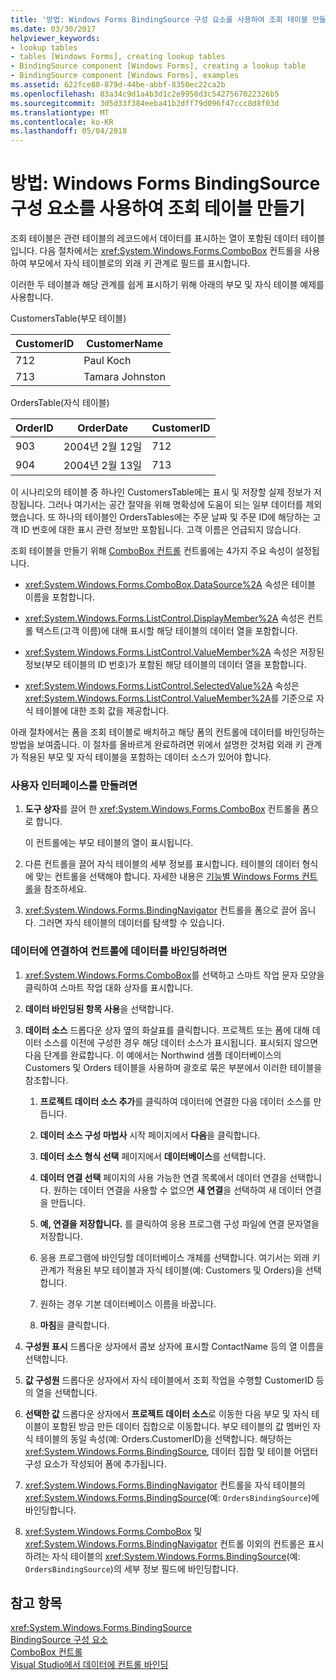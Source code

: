 ```yaml
---
title: '방법: Windows Forms BindingSource 구성 요소를 사용하여 조회 테이블 만들기'
ms.date: 03/30/2017
helpviewer_keywords:
- lookup tables
- tables [Windows Forms], creating lookup tables
- BindingSource component [Windows Forms], creating a lookup table
- BindingSource component [Windows Forms], examples
ms.assetid: 622fce80-879d-44be-abbf-8350ec22ca2b
ms.openlocfilehash: 83a34c9d1a4b3d1c2e9950d3c5427567022326b5
ms.sourcegitcommit: 3d5d33f384eeba41b2dff79d096f47ccc8d8f03d
ms.translationtype: MT
ms.contentlocale: ko-KR
ms.lasthandoff: 05/04/2018
---
```

# <a name="how-to-create-a-lookup-table-with-the-windows-forms-bindingsource-component"></a>방법: Windows Forms BindingSource 구성 요소를 사용하여 조회 테이블 만들기
조회 테이블은 관련 테이블의 레코드에서 데이터를 표시하는 열이 포함된 데이터 테이블입니다. 다음 절차에서는 <xref:System.Windows.Forms.ComboBox> 컨트롤을 사용하여 부모에서 자식 테이블로의 외래 키 관계로 필드를 표시합니다.  
  
 이러한 두 테이블과 해당 관계를 쉽게 표시하기 위해 아래의 부모 및 자식 테이블 예제를 사용합니다.  
  
 CustomersTable(부모 테이블)  
  
|CustomerID|CustomerName|  
|----------------|------------------|  
|712|Paul Koch|  
|713|Tamara Johnston|  
  
 OrdersTable(자식 테이블)  
  
|OrderID|OrderDate|CustomerID|  
|-------------|---------------|----------------|  
|903|2004년 2월 12일|712|  
|904|2004년 2월 13일|713|  
  
 이 시나리오의 테이블 중 하나인 CustomersTable에는 표시 및 저장할 실제 정보가 저장됩니다. 그러나 여기서는 공간 절약을 위해 명확성에 도움이 되는 일부 데이터를 제외했습니다. 또 하나의 테이블인 OrdersTables에는 주문 날짜 및 주문 ID에 해당하는 고객 ID 번호에 대한 표시 관련 정보만 포함됩니다. 고객 이름은 언급되지 않습니다.  
  
 조회 테이블을 만들기 위해 [ComboBox 컨트롤](../../../../docs/framework/winforms/controls/combobox-control-windows-forms.md) 컨트롤에는 4가지 주요 속성이 설정됩니다.  
  
-   <xref:System.Windows.Forms.ComboBox.DataSource%2A> 속성은 테이블 이름을 포함합니다.  
  
-   <xref:System.Windows.Forms.ListControl.DisplayMember%2A> 속성은 컨트롤 텍스트(고객 이름)에 대해 표시할 해당 테이블의 데이터 열을 포함합니다.  
  
-   <xref:System.Windows.Forms.ListControl.ValueMember%2A> 속성은 저장된 정보(부모 테이블의 ID 번호)가 포함된 해당 테이블의 데이터 열을 포함합니다.  
  
-   <xref:System.Windows.Forms.ListControl.SelectedValue%2A> 속성은 <xref:System.Windows.Forms.ListControl.ValueMember%2A>를 기준으로 자식 테이블에 대한 조회 값을 제공합니다.  
  
 아래 절차에서는 폼을 조회 테이블로 배치하고 해당 폼의 컨트롤에 데이터를 바인딩하는 방법을 보여줍니다. 이 절차를 올바르게 완료하려면 위에서 설명한 것처럼 외래 키 관계가 적용된 부모 및 자식 테이블을 포함하는 데이터 소스가 있어야 합니다.  
  
### <a name="to-create-the-user-interface"></a>사용자 인터페이스를 만들려면  
  
1.  **도구 상자**를 끌어 한 <xref:System.Windows.Forms.ComboBox> 컨트롤을 폼으로 합니다.  
  
     이 컨트롤에는 부모 테이블의 열이 표시됩니다.  
  
2.  다른 컨트롤을 끌어 자식 테이블의 세부 정보를 표시합니다. 테이블의 데이터 형식에 맞는 컨트롤을 선택해야 합니다. 자세한 내용은 [기능별 Windows Forms 컨트롤](../../../../docs/framework/winforms/controls/windows-forms-controls-by-function.md)을 참조하세요.  
  
3.  <xref:System.Windows.Forms.BindingNavigator> 컨트롤을 폼으로 끌어 옵니다. 그러면 자식 테이블의 데이터를 탐색할 수 있습니다.  
  
### <a name="to-connect-to-the-data-and-bind-it-to-controls"></a>데이터에 연결하여 컨트롤에 데이터를 바인딩하려면  
  
1.  <xref:System.Windows.Forms.ComboBox>를 선택하고 스마트 작업 문자 모양을 클릭하여 스마트 작업 대화 상자를 표시합니다.  
  
2.  **데이터 바인딩된 항목 사용**을 선택합니다.  
  
3.  **데이터 소스** 드롭다운 상자 옆의 화살표를 클릭합니다. 프로젝트 또는 폼에 대해 데이터 소스를 이전에 구성한 경우 해당 데이터 소스가 표시됩니다. 표시되지 않으면 다음 단계를 완료합니다. 이 예에서는 Northwind 샘플 데이터베이스의 Customers 및 Orders 테이블을 사용하며 괄호로 묶은 부분에서 이러한 테이블을 참조합니다.  
  
    1.  **프로젝트 데이터 소스 추가**를 클릭하여 데이터에 연결한 다음 데이터 소스를 만듭니다.  
  
    2.  **데이터 소스 구성 마법사** 시작 페이지에서 **다음**을 클릭합니다.  
  
    3.  **데이터 소스 형식 선택** 페이지에서 **데이터베이스**를 선택합니다.  
  
    4.  **데이터 연결 선택** 페이지의 사용 가능한 연결 목록에서 데이터 연결을 선택합니다. 원하는 데이터 연결을 사용할 수 없으면 **새 연결**을 선택하여 새 데이터 연결을 만듭니다.  
  
    5.  **예, 연결을 저장합니다.** 를 클릭하여 응용 프로그램 구성 파일에 연결 문자열을 저장합니다.  
  
    6.  응용 프로그램에 바인딩할 데이터베이스 개체를 선택합니다. 여기서는 외래 키 관계가 적용된 부모 테이블과 자식 테이블(예: Customers 및 Orders)을 선택합니다.  
  
    7.  원하는 경우 기본 데이터베이스 이름을 바꿉니다.  
  
    8.  **마침**을 클릭합니다.  
  
4.  **구성원 표시** 드롭다운 상자에서 콤보 상자에 표시할 ContactName 등의 열 이름을 선택합니다.  
  
5.  **값 구성원** 드롭다운 상자에서 자식 테이블에서 조회 작업을 수행할 CustomerID 등의 열을 선택합니다.  
  
6.  **선택한 값** 드롭다운 상자에서 **프로젝트 데이터 소스**로 이동한 다음 부모 및 자식 테이블이 포함된 방금 만든 데이터 집합으로 이동합니다. 부모 테이블의 값 멤버인 자식 테이블의 동일 속성(예: Orders.CustomerID)을 선택합니다. 해당하는 <xref:System.Windows.Forms.BindingSource>, 데이터 집합 및 테이블 어댑터 구성 요소가 작성되어 폼에 추가됩니다.  
  
7.  <xref:System.Windows.Forms.BindingNavigator> 컨트롤을 자식 테이블의 <xref:System.Windows.Forms.BindingSource>(예: `OrdersBindingSource`)에 바인딩합니다.  
  
8.  <xref:System.Windows.Forms.ComboBox> 및 <xref:System.Windows.Forms.BindingNavigator> 컨트롤 이외의 컨트롤은 표시하려는 자식 테이블의 <xref:System.Windows.Forms.BindingSource>(예: `OrdersBindingSource`)의 세부 정보 필드에 바인딩합니다.  
  
## <a name="see-also"></a>참고 항목  
 <xref:System.Windows.Forms.BindingSource>  
 [BindingSource 구성 요소](../../../../docs/framework/winforms/controls/bindingsource-component.md)  
 [ComboBox 컨트롤](../../../../docs/framework/winforms/controls/combobox-control-windows-forms.md)  
 [Visual Studio에서 데이터에 컨트롤 바인딩](/visualstudio/data-tools/bind-controls-to-data-in-visual-studio)
